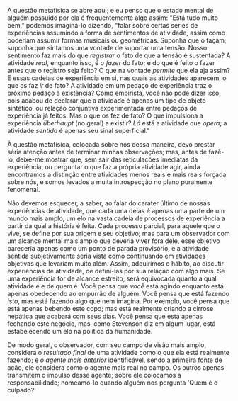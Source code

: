 A questão metafísica se abre aqui; e eu penso que o estado mental de alguém possuído por ela é frequentemente algo assim: "Está tudo muito bem," podemos imaginá-lo dizendo, "falar sobre certas séries de experiências assumindo a forma de sentimentos de atividade, assim como poderiam assumir formas musicais ou geométricas. Suponha que o façam; suponha que sintamos uma vontade de suportar uma tensão. Nosso sentimento faz mais do que _registrar_ o fato de que a tensão é sustentada? A atividade _real_, enquanto isso, é o _fazer_ do fato; e do que é feito o fazer antes que o registro seja feito? O que na vontade _permite_ que ela aja assim? E essas cadeias de experiência em si, nas quais as atividades aparecem, o que as faz _ir_ de fato? A atividade em um pedaço de experiência traz o próximo pedaço à existência? Como empirista, você não pode dizer isso, pois acabou de declarar que a atividade é apenas um tipo de objeto sintético, ou relação conjuntiva experimentada entre pedaços de experiência já feitos. Mas o que os fez de fato? O que impulsiona a experiência _überhaupt_ (no geral) a existir? _Lá_ está a atividade que _opera_; a atividade _sentida_ é apenas seu sinal superficial."

À questão metafísica, colocada sobre nós dessa maneira, devo prestar séria atenção antes de terminar minhas observações; mas, antes de fazê-lo, deixe-me mostrar que, sem sair das reticulações imediatas da experiência, ou perguntar o que faz a própria atividade agir, ainda encontramos a distinção entre atividades menos reais e mais reais forçada sobre nós, e somos levados a muita introspecção no plano puramente fenomenal.

Não devemos esquecer, a saber, ao falar do caráter último de nossas experiências de atividade, que cada uma delas é apenas uma parte de um mundo mais amplo, um elo na vasta cadeia de processos de experiência a partir da qual a história é feita. Cada processo parcial, para aquele que o vive, se define por sua origem e seu objetivo; mas para um observador com um alcance mental mais amplo que deveria viver fora dele, esse objetivo pareceria apenas como um ponto de parada provisório, e a atividade sentida subjetivamente seria vista como continuando em atividades objetivas que levariam muito além. Assim, adquirimos o hábito, ao discutir experiências de atividade, de defini-las por sua relação com algo mais. Se uma experiência for de alcance estreito, será equivocada quanto a qual atividade é e de quem é. Você pensa que _você_ está agindo enquanto está apenas obedecendo ao empurrão de alguém. Você pensa que está fazendo _isto_, mas está fazendo algo que nem imagina. Por exemplo, você pensa que está apenas bebendo este copo; mas está realmente criando a cirrose hepática que acabará com seus dias. Você pensa que está apenas fechando este negócio, mas, como Stevenson diz em algum lugar, está estabelecendo um elo na política da humanidade.

De modo geral, o observador, com seu campo de visão mais amplo, considera o _resultado final_ de uma atividade como o que ela está realmente fazendo; e _o agente mais anterior_ identificável, sendo a primeira fonte de ação, ele considera como o agente mais real no campo. Os outros apenas transmitem o impulso desse agente; sobre ele colocamos a responsabilidade; nomeamo-lo quando alguém nos pergunta 'Quem é o culpado?'